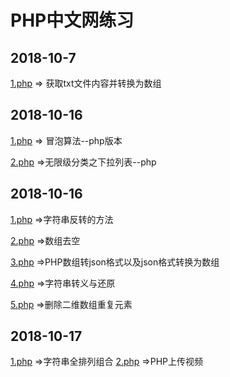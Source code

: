 # PHP中文网练习

## 2018-10-7

[1.php](https://github.com/workcha/phpChinaNet/blob/master/2018-10-7/1.php) => 获取txt文件内容并转换为数组


## 2018-10-16

[1.php](https://github.com/workcha/phpChinaNet/blob/master/2018-10-13/1.php) => 冒泡算法--php版本

[2.php](https://github.com/workcha/phpChinaNet/blob/master/2018-10-13/2.php) =>无限级分类之下拉列表--php

## 2018-10-16

[1.php](https://github.com/workcha/phpChinaNet/blob/master/2018-10-16/1.php) =>字符串反转的方法

[2.php](https://github.com/workcha/phpChinaNet/blob/master/2018-10-16/2.php) =>数组去空

[3.php](https://github.com/workcha/phpChinaNet/blob/master/2018-10-16/3.php) =>PHP数组转json格式以及json格式转换为数组

[4.php](https://github.com/workcha/phpChinaNet/blob/master/2018-10-16/4.php) =>字符串转义与还原

[5.php](https://github.com/workcha/phpChinaNet/blob/master/2018-10-16/5.php) =>删除二维数组重复元素

## 2018-10-17
[1.php](https://github.com/workcha/phpChinaNet/blob/master/2018-10-17/1.php) =>字符串全排列组合
[2.php](https://github.com/workcha/phpChinaNet/blob/master/2018-10-17/2.php) =>PHP上传视频
